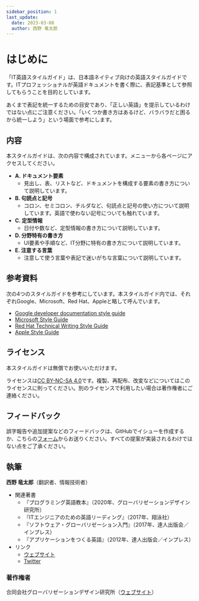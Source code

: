 ```yaml
---
sidebar_position: 1
last_update:
  date: 2023-03-08
  author: 西野 竜太郎
---
```


# はじめに

「IT英語スタイルガイド」は、日本語ネイティブ向けの英語スタイルガイドです。ITプロフェッショナルが英語ドキュメントを書く際に、表記基準として参照してもらうことを目的としています。

あくまで表記を統一するための目安であり、「正しい英語」を提示しているわけではない点にご注意ください。「いくつか書き方はあるけど、バラバラだと困るから統一しよう」という場面で参考にします。

## 内容

本スタイルガイドは、次の内容で構成されています。メニューから各ページにアクセスしてください。

- **A. ドキュメント要素**
    - 見出し、表、リストなど、ドキュメントを構成する要素の書き方について説明しています。
- **B. 句読点と記号**
    - コロン、セミコロン、チルダなど、句読点と記号の使い方について説明しています。英語で使わない記号についても触れています。
- **C. 定型情報**
    - 日付や数など、定型情報の書き方について説明しています。
- **D. 分野特有の書き方**
    - UI要素や手順など、IT分野に特有の書き方について説明しています。
- **E. 注意する言葉**
    - 注意して使う言葉や表記で迷いがちな言葉について説明しています。

## 参考資料

次の4つのスタイルガイドを参考にしています。本スタイルガイド内では、それぞれGoogle、Microsoft、Red Hat、Appleと略して呼んでいます。

- [Google developer documentation style guide](https://developers.google.com/style/?hl=en)
- [Microsoft Style Guide](https://learn.microsoft.com/en-us/style-guide/welcome/)
- [Red Hat Technical Writing Style Guide](https://stylepedia.net/style/6.0/)
- [Apple Style Guide](https://support.apple.com/ja-jp/guide/applestyleguide/welcome/1.0/web)

## ライセンス

本スタイルガイドは無償でお使いいただけます。

ライセンスは[CC BY-NC-SA 4.0](https://creativecommons.org/licenses/by-nc-sa/4.0/deed.ja)です。複製、再配布、改変などについてはこのライセンスに則ってください。別のライセンスで利用したい場合は著作権者にご連絡ください。

## フィードバック

誤字報告や追加提案などのフィードバックは、GitHubでイシューを作成するか、こちらの[フォーム](https://progeigo.org/contact/feedback/)からお送りください。すべての提案が実装されるわけではない点をご了承ください。

## 執筆

**西野 竜太郎**（翻訳者、情報技術者）
 
- 関連著書
    - 『プログラミング英語教本』（2020年、グローバリゼーションデザイン研究所）
    - 『ITエンジニアのための英語リーディング』（2017年、翔泳社）
    - 『ソフトウェア・グローバリゼーション入門』（2017年、達人出版会／インプレス）
    - 『アプリケーションをつくる英語』（2012年、達人出版会／インプレス）
- リンク
    - [ウェブサイト](https://nishinos.com/)
    - [Twitter](https://twitter.com/nishinos)

### 著作権者

合同会社グローバリゼーションデザイン研究所（[ウェブサイト](https://globalization.co.jp/)）
